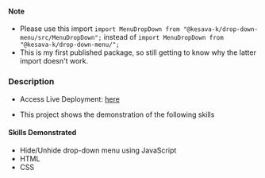 #### Note

- Please use this import
  `import MenuDropDown from "@kesava-k/drop-down-menu/src/MenuDropDown";`
  instead of
  `import MenuDropDown from "@kesava-k/drop-down-menu/";`
- This is my first published package, so still getting to know why the latter import
  doesn't work.

### Description

- Access Live Deployment: [here](https://kesava-karri.github.io/the-odin-project/javascript/intermediate-js/implementing-dynamic-user-interface-interactions/drop-down-menu/dist/index.html)

- This project shows the demonstration of the following skills

#### Skills Demonstrated

- Hide/Unhide drop-down menu using JavaScript
- HTML
- CSS
